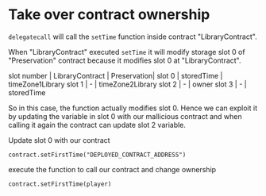 # Take over contract ownership

`delegatecall` will call the `setTime` function inside contract "LibraryContract". 

When "LibraryContract" executed `setTime` it will modify storage slot 0 of "Preservation" contract because it modifies slot 0 at "LibraryContract".

slot number | LibraryContract | Preservation|
slot 0 | storedTime | timeZone1Library
slot 1 | - | timeZone2Library
slot 2 | - | owner
slot 3 | - | storedTime

So in this case, the function actually modifies slot 0. Hence we can exploit it by updating the variable in slot 0 with our mallicious contract and when calling it again the contract can update slot 2 variable.

Update slot 0 with our contract
```
contract.setFirstTime("DEPLOYED_CONTRACT_ADDRESS")
```

execute the function to call our contract and change ownership
```
contract.setFirstTime(player)
```

